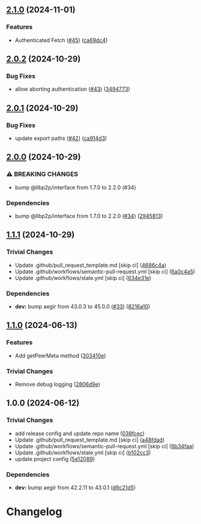 ## [2.1.0](https://github.com/libp2p/js-libp2p-http-fetch/compare/v2.0.2...v2.1.0) (2024-11-01)

### Features

* Authenticated Fetch ([#45](https://github.com/libp2p/js-libp2p-http-fetch/issues/45)) ([ca69dc4](https://github.com/libp2p/js-libp2p-http-fetch/commit/ca69dc41fb53b8808e40ff5745cb85b0521fbc15))

## [2.0.2](https://github.com/libp2p/js-libp2p-http-fetch/compare/v2.0.1...v2.0.2) (2024-10-29)

### Bug Fixes

* allow aborting authentication ([#43](https://github.com/libp2p/js-libp2p-http-fetch/issues/43)) ([3494773](https://github.com/libp2p/js-libp2p-http-fetch/commit/3494773844cf68f0f89d2dca1c857deb923e4c90))

## [2.0.1](https://github.com/libp2p/js-libp2p-http-fetch/compare/v2.0.0...v2.0.1) (2024-10-29)

### Bug Fixes

* update export paths ([#42](https://github.com/libp2p/js-libp2p-http-fetch/issues/42)) ([ca914d3](https://github.com/libp2p/js-libp2p-http-fetch/commit/ca914d324410634b388da03ba2f2b933eb11c08b))

## [2.0.0](https://github.com/libp2p/js-libp2p-http-fetch/compare/v1.1.1...v2.0.0) (2024-10-29)

### ⚠ BREAKING CHANGES

* bump @libp2p/interface from 1.7.0 to 2.2.0 (#34)

### Dependencies

* bump @libp2p/interface from 1.7.0 to 2.2.0 ([#34](https://github.com/libp2p/js-libp2p-http-fetch/issues/34)) ([2945813](https://github.com/libp2p/js-libp2p-http-fetch/commit/2945813b0f401a43c49e6bb62ceba6db9783cb29))

## [1.1.1](https://github.com/libp2p/js-libp2p-http-fetch/compare/v1.1.0...v1.1.1) (2024-10-29)

### Trivial Changes

* Update .github/pull_request_template.md [skip ci] ([4686c4a](https://github.com/libp2p/js-libp2p-http-fetch/commit/4686c4a6f656e24bf7e159879c340ae32a60e1c2))
* Update .github/workflows/semantic-pull-request.yml [skip ci] ([6a0c4a5](https://github.com/libp2p/js-libp2p-http-fetch/commit/6a0c4a560499f2f52a023b7ed2319799815c9489))
* Update .github/workflows/stale.yml [skip ci] ([634e31e](https://github.com/libp2p/js-libp2p-http-fetch/commit/634e31e1fa266d0acc057191c53ba056c84a62c1))

### Dependencies

* **dev:** bump aegir from 43.0.3 to 45.0.0 ([#33](https://github.com/libp2p/js-libp2p-http-fetch/issues/33)) ([8216a10](https://github.com/libp2p/js-libp2p-http-fetch/commit/8216a103a7b1f46b97eee02d132e103093901a67))

## [1.1.0](https://github.com/libp2p/js-libp2p-http-fetch/compare/v1.0.0...v1.1.0) (2024-06-13)


### Features

* Add getPeerMeta method ([303410e](https://github.com/libp2p/js-libp2p-http-fetch/commit/303410ec7ca566df8fc19a267809ef264b0332c8))


### Trivial Changes

* Remove debug logging ([2806d9e](https://github.com/libp2p/js-libp2p-http-fetch/commit/2806d9eca5ed9f06489ba5af7d0d017d333c4ec5))

## 1.0.0 (2024-06-12)


### Trivial Changes

* add release config and update repo name ([038fcec](https://github.com/libp2p/js-libp2p-http-fetch/commit/038fcec149f6f81e102a98d61846374843261ff4))
* Update .github/pull_request_template.md [skip ci] ([a48fdad](https://github.com/libp2p/js-libp2p-http-fetch/commit/a48fdadccf809bf31b8125854a25a010eccae21f))
* Update .github/workflows/semantic-pull-request.yml [skip ci] ([6b34faa](https://github.com/libp2p/js-libp2p-http-fetch/commit/6b34faa4655c0119494a9296556dcf1781bfa724))
* Update .github/workflows/stale.yml [skip ci] ([b102cc3](https://github.com/libp2p/js-libp2p-http-fetch/commit/b102cc3b11a6803ce7ca2d52074fd8b2b492e09c))
* update project config ([5e12089](https://github.com/libp2p/js-libp2p-http-fetch/commit/5e12089afed4049e05febbdd2ad639f5539a8241))


### Dependencies

* **dev:** bump aegir from 42.2.11 to 43.0.1 ([d9c21d5](https://github.com/libp2p/js-libp2p-http-fetch/commit/d9c21d5b745df4bde6c4c65dd930a5c3b4e02a4f))

# Changelog
